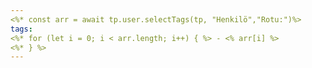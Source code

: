 ```yaml
---
<%* const arr = await tp.user.selectTags(tp, "Henkilö","Rotu:")%>
tags:
<%* for (let i = 0; i < arr.length; i++) { %> - <% arr[i] %> 
<%* } %>
---
```


